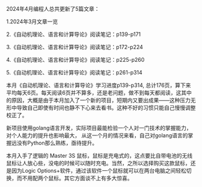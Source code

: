 2024年4月编程人总共更新了5篇文章：

1.2024年3月文章一览

2.《自动机理论、语言和计算导论》阅读笔记：p139-p171

3.《自动机理论、语言和计算导论》阅读笔记：p172-p224

4.《自动机理论、语言和计算导论》阅读笔记：p225-p260

5.《自动机理论、语言和计算导论》阅读笔记：p261-p314

本月《自动机理论、语言和计算导论》学习进度p139-p314, 总计176页，算下来平均每天6页。每天阅读6页并不算多，还是老问题，做不到每天都阅读，这其中的原因，大概是由于本月加入了一个新的项目，短期内又要出成果——这种压力无形中导致自己即使有时间也静不下心来去看书。这种不好的习惯只能自己慢慢调整校正了。

新项目使用golang语言开发，实际项目最能检验一个人对一门技术的掌握能力，对个人能力的提升也影响最大， 从这一个月的情况来看，自己对golang语言的掌握远没有Python那么熟练，亟待提升。

本月入手了逻辑的 Master 3S 鼠标，鼠标是充电式的，这点要比自带电池的无线鼠标让人放心些，没电的时候可以随时充电。当然，之所以选择购买这款鼠标，还是因为Logic Options+软件，通过该软件一个鼠标就可以在两台电脑之间轻松切换，而不用配两个鼠标。其它方面谈不上有多大惊喜。

